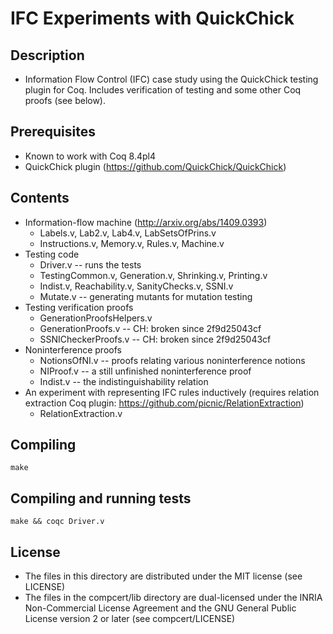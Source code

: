 IFC Experiments with QuickChick
===============================

## Description
  - Information Flow Control (IFC) case study using the QuickChick
    testing plugin for Coq. Includes verification of testing and some
    other Coq proofs (see below).

## Prerequisites
  - Known to work with Coq 8.4pl4
  - QuickChick plugin (https://github.com/QuickChick/QuickChick)

## Contents
  - Information-flow machine (http://arxiv.org/abs/1409.0393)
    * Labels.v, Lab2.v, Lab4.v, LabSetsOfPrins.v
    * Instructions.v, Memory.v, Rules.v, Machine.v
  - Testing code
    * Driver.v -- runs the tests
    * TestingCommon.v, Generation.v, Shrinking.v, Printing.v
    * Indist.v, Reachability.v, SanityChecks.v, SSNI.v
    * Mutate.v -- generating mutants for mutation testing
  - Testing verification proofs    
    * GenerationProofsHelpers.v
    * GenerationProofs.v -- CH: broken since 2f9d25043cf
    * SSNICheckerProofs.v -- CH: broken since 2f9d25043cf
  - Noninterference proofs
    * NotionsOfNI.v -- proofs relating various noninterference notions
    * NIProof.v -- a still unfinished noninterference proof
    * Indist.v -- the indistinguishability relation
  - An experiment with representing IFC rules inductively
    (requires relation extraction Coq plugin:
     https://github.com/picnic/RelationExtraction)
    * RelationExtraction.v

## Compiling

    make

## Compiling and running tests

    make && coqc Driver.v

## License
  - The files in this directory are distributed under the MIT license
    (see LICENSE)
  - The files in the compcert/lib directory are dual-licensed under
    the INRIA Non-Commercial License Agreement and the GNU General
    Public License version 2 or later (see compcert/LICENSE)
